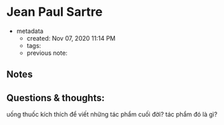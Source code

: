 # Jean Paul Sartre

- metadata
	- created: Nov 07, 2020 11:14 PM
	- tags:
	- previous note:

## Notes

## Questions & thoughts:
uống thuốc kích thích để viết những tác phẩm cuối đời? tác phẩm đó là gì?


